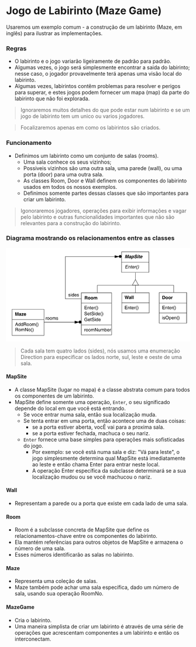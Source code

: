 # Jogo de Labirinto (Maze Game)

Usaremos um exemplo comum - a construção de um labirinto (Maze, em inglês) para ilustrar as implementações.

### Regras

-  O labirinto e o jogo variarão ligeiramente de padrão para padrão.
-  Algumas vezes, o jogo será simplesmente encontrar a saida do labirinto; nesse caso, o jogador provavelmente terá apenas uma visão local do labirinto.
-  Algumas vezes, labirintos contêm problemas para resolver e perigos para superar, e estes jogos podem fornecer um mapa (map) da parte do labirinto que não foi explorada.

> Ignoraremos muitos detalhes do que pode estar num labirinto e se um jogo de labirinto tem um unico ou varios jogadores.

> Focalizaremos apenas em como os labirintos são criados.

### Funcionamento

-  Definimos um labirinto como um conjunto de salas (rooms).
   -  Uma sala conhece os seus vizinhos;
   -  Possiveis vizinhos são uma outra sala, uma parede (wall), ou uma porta (door) para uma outra sala.
   -  As classes Room, Door e Wall definem os componentes do labirinto usados em todos os nossos exemplos.
   -  Definimos somente partes dessas classes que são importantes para criar um labirinto.

> Igonoraremos jogadores, operações para exibir informações e vagar pelo labirinto e outras funcionalidades importantes que não são relevantes para a construção do labirinto.

### Diagrama mostrando os relacionamentos entre as classes

![maze game](/readme/maze-game/maze-game.png)

> Cada sala tem quatro lados (sides), nós usamos uma enumeração Direction para especificar os lados norte, sul, leste e oeste de uma sala.

#### MapSite

-  A classe MapSite (lugar no mapa) é a classe abstrata comum para todos os componentes de um labirinto.
-  MapSite define somente uma operação, `Enter`, o seu significado depende do local em que você está entrando.
   -  Se voce entrar numa sala, então sua localização muda.
   -  Se tenta entrar em uma porta, então acontece uma de duas coisas:
      -  se a porta estiver aberta, vocÊ vai para a proxima sala.
      -  se a porta estiver fechada, machuca o seu nariz.
   -  `Enter` fornece uma base simples para operações mais sofisticadas do jogo.
      -  Por exemplo: se você está numa sala e diz: "Vá para leste", o jogo simplesmente determina qual MapSite está imediatamente ao leste e então chama Enter para entrar neste local.
      -  A operação Enter específica da subclasse determinará se a sua localização mudou ou se você machucou o nariz.

#### Wall

-  Representam a parede ou a porta que existe em cada lado de uma sala.

#### Room

-  Room é a subclasse concreta de MapSite que define os relacionamentos-chave entre os componentes do labirinto.
-  Ela mantém referências para outros objetos de MapSite e armazena o número de uma sala.
-  Esses números identificarão as salas no labirinto.

#### Maze

-  Representa uma coleção de salas.
-  Maze também pode achar uma sala específica, dado um número de sala, usando sua operação RoomNo.

#### MazeGame

-  Cria o labirinto.
-  Uma maneira simplista de criar um labirinto é através de uma série de operações que acrescentam componentes a um labirinto e então os interconectam.
